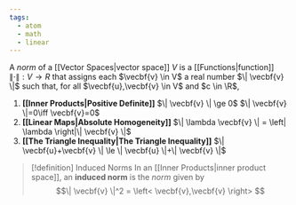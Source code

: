```yaml
---
tags:
  - atom
  - math
  - linear
---
```

A *norm* of a [[Vector Spaces|vector space]] $V$ is a [[Functions|function]] $\| \cdot \| : V \to R$ that assigns each $\vecbf{v} \in V$ a real number $\| \vecbf{v} \|$ such that, for all $\vecbf{u},\vecbf{v} \in V$ and $c \in \R$,
1. **[[Inner Products|Positive Definite]]**
   $\| \vecbf{v} \| \ge 0$
   $\| \vecbf{v} \|=0\iff \vecbf{v}=0$
2. **[[Linear Maps|Absolute Homogeneity]]**
   $\| \lambda \vecbf{v} \| = \left| \lambda \right|\| \vecbf{v} \|$
3. **[[The Triangle Inequality|The Triangle Inequality]]**
   $\| \vecbf{u}+\vecbf{v} \| \le \| \vecbf{u} \|+\| \vecbf{v} \|$

> [!definition] Induced Norms
> In an [[Inner Products|inner product space]], an **induced norm** is the *norm* given by
> $$\| \vecbf{v} \|^2 = \left< \vecbf{v},\vecbf{v} \right> $$